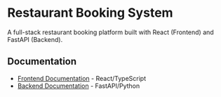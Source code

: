 # Restaurant Booking System

A full-stack restaurant booking platform built with React (Frontend) and FastAPI (Backend).

## Documentation

- [Frontend Documentation](./frontend/README.md) - React/TypeScript
- [Backend Documentation](./backend/README.md) - FastAPI/Python
